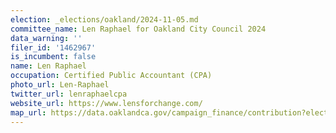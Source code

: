```yaml
---
election: _elections/oakland/2024-11-05.md
committee_name: Len Raphael for Oakland City Council 2024
data_warning: ''
filer_id: '1462967'
is_incumbent: false
name: Len Raphael
occupation: Certified Public Accountant (CPA)
photo_url: Len-Raphael
twitter_url: lenraphaelcpa
website_url: https://www.lensforchange.com/
map_url: https://data.oaklandca.gov/campaign_finance/contribution?electionYear=2024&candidates=1462967&since=2021-07-07&until=2024-08-09
---
```

